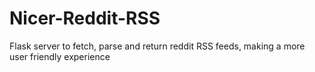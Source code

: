 # Nicer-Reddit-RSS
Flask server to fetch, parse and return reddit RSS feeds, making a more user friendly experience
